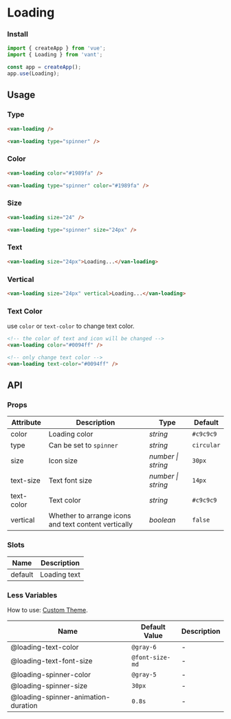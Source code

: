 # Loading

### Install

```js
import { createApp } from 'vue';
import { Loading } from 'vant';

const app = createApp();
app.use(Loading);
```

## Usage

### Type

```html
<van-loading />

<van-loading type="spinner" />
```

### Color

```html
<van-loading color="#1989fa" />

<van-loading type="spinner" color="#1989fa" />
```

### Size

```html
<van-loading size="24" />

<van-loading type="spinner" size="24px" />
```

### Text

```html
<van-loading size="24px">Loading...</van-loading>
```

### Vertical

```html
<van-loading size="24px" vertical>Loading...</van-loading>
```

### Text Color

use `color` or `text-color` to change text color.

```html
<!-- the color of text and icon will be changed -->
<van-loading color="#0094ff" />

<!-- only change text color -->
<van-loading text-color="#0094ff" />
```

## API

### Props

| Attribute  | Description                                          | Type               | Default    |
|------------|------------------------------------------------------|--------------------|------------|
| color      | Loading color                                        | _string_           | `#c9c9c9`  |
| type       | Can be set to `spinner`                              | _string_           | `circular` |
| size       | Icon size                                            | _number \| string_ | `30px`     |
| text-size  | Text font size                                       | _number \| string_ | `14px`     |
| text-color | Text color                                           | _string_           | `#c9c9c9`  |
| vertical   | Whether to arrange icons and text content vertically | _boolean_          | `false`    |

### Slots

| Name    | Description  |
|---------|--------------|
| default | Loading text |

### Less Variables

How to use: [Custom Theme](#/en-US/theme).

| Name                                | Default Value   | Description |
|-------------------------------------|-----------------|-------------|
| @loading-text-color                 | `@gray-6`       | -           |
| @loading-text-font-size             | `@font-size-md` | -           |
| @loading-spinner-color              | `@gray-5`       | -           |
| @loading-spinner-size               | `30px`          | -           |
| @loading-spinner-animation-duration | `0.8s`          | -           |
